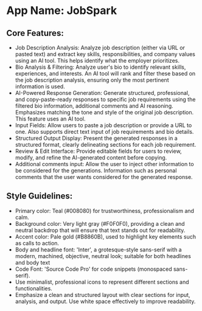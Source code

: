 # **App Name**: JobSpark

## Core Features:

- Job Description Analysis: Analyze job description (either via URL or pasted text) and extract key skills, responsibilities, and company values using an AI tool. This helps identify what the employer prioritizes.
- Bio Analysis & Filtering: Analyze user's bio to identify relevant skills, experiences, and interests. An AI tool will rank and filter these based on the job description analysis, ensuring only the most pertinent information is used.
- AI-Powered Response Generation: Generate structured, professional, and copy-paste-ready responses to specific job requirements using the filtered bio information, additional comments and AI reasoning. Emphasizes matching the tone and style of the original job description. This feature uses an AI tool.
- Input Fields: Allow users to paste a job description or provide a URL to one. Also supports direct text input of job requirements and bio details.
- Structured Output Display: Present the generated responses in a structured format, clearly delineating sections for each job requirement.
- Review & Edit Interface: Provide editable fields for users to review, modify, and refine the AI-generated content before copying.
- Additional comments input: Allow the user to inject other information to be considered for the generations. Information such as personal comments that the user wants considered for the generated response.

## Style Guidelines:

- Primary color: Teal (#008080) for trustworthiness, professionalism and calm.
- Background color: Very light gray (#F0F0F0), providing a clean and neutral backdrop that will ensure that text stands out for readability.
- Accent color: Pale gold (#B8860B), used to highlight key elements such as calls to action.
- Body and headline font: 'Inter', a grotesque-style sans-serif with a modern, machined, objective, neutral look; suitable for both headlines and body text
- Code Font: 'Source Code Pro' for code snippets (monospaced sans-serif).
- Use minimalist, professional icons to represent different sections and functionalities.
- Emphasize a clean and structured layout with clear sections for input, analysis, and output. Use white space effectively to improve readability.